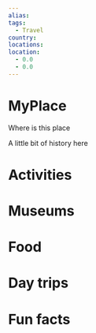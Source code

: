 ```yaml
---
alias:
tags:
  - Travel
country:
locations:
location:
  - 0.0
  - 0.0
---
```

# MyPlace

Where is this place

A little bit of history here

# Activities

# Museums

# Food

# Day trips

# Fun facts

